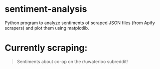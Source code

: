# sentiment-analysis

Python program to analyze sentiments of scraped JSON files (from Apify scrapers) and plot them using matplotlib.

# Currently scraping: 

> Sentiments about co-op on the r/uwaterloo subreddit!